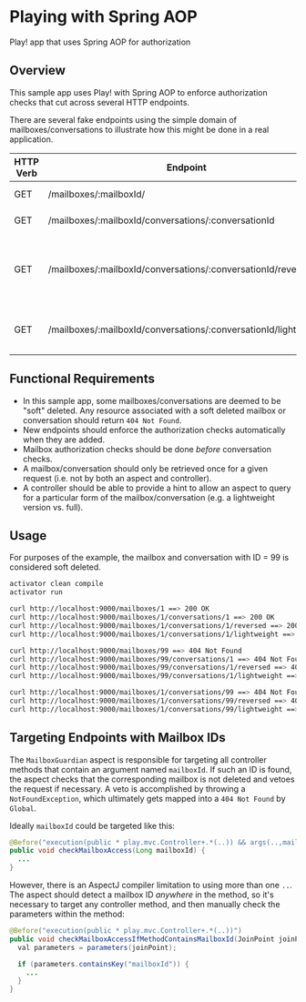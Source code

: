 # Playing with Spring AOP
Play! app that uses Spring AOP for authorization

## Overview
This sample app uses Play! with Spring AOP to enforce authorization checks that cut across several HTTP endpoints.

There are several fake endpoints using the simple domain of mailboxes/conversations to illustrate how this might be done in a real application.

| HTTP Verb | Endpoint                                                        | Notes                                                                      |
|-----------|-----------------------------------------------------------------|----------------------------------------------------------------------------|
| GET       | /mailboxes/:mailboxId/                                          | Gets a single mailbox                                                      |
| GET       | /mailboxes/:mailboxId/conversations/:conversationId             | Gets a single conversation                                                 |
| GET       | /mailboxes/:mailboxId/conversations/:conversationId/reversed    | Gets a single conversation, except the order of the parameters is reversed |
| GET       | /mailboxes/:mailboxId/conversations/:conversationId/lightweight | Gets a "lightweight" version of a conversation                             |

## Functional Requirements
- In this sample app, some mailboxes/conversations are deemed to be "soft" deleted. Any resource associated with a soft deleted mailbox or conversation should return `404 Not Found`.
- New endpoints should enforce the authorization checks automatically when they are added.
- Mailbox authorization checks should be done _before_ conversation checks.
- A mailbox/conversation should only be retrieved once for a given request (i.e. not by both an aspect and controller).
- A controller should be able to provide a hint to allow an aspect to query for a particular form of the mailbox/conversation (e.g. a lightweight version vs. full).

## Usage
For purposes of the example, the mailbox and conversation with ID = 99 is considered soft deleted.

```bash
activator clean compile
activator run

curl http://localhost:9000/mailboxes/1 ==> 200 OK
curl http://localhost:9000/mailboxes/1/conversations/1 ==> 200 OK
curl http://localhost:9000/mailboxes/1/conversations/1/reversed ==> 200 OK
curl http://localhost:9000/mailboxes/1/conversations/1/lightweight ==> 200 OK

curl http://localhost:9000/mailboxes/99 ==> 404 Not Found
curl http://localhost:9000/mailboxes/99/conversations/1 ==> 404 Not Found
curl http://localhost:9000/mailboxes/99/conversations/1/reversed ==> 404 Not Found
curl http://localhost:9000/mailboxes/99/conversations/1/lightweight ==> 404 Not Found

curl http://localhost:9000/mailboxes/1/conversations/99 ==> 404 Not Found
curl http://localhost:9000/mailboxes/1/conversations/99/reversed ==> 404 Not Found
curl http://localhost:9000/mailboxes/1/conversations/99/lightweight ==> 404 Not Found
```
 
## Targeting Endpoints with Mailbox IDs
The `MailboxGuardian` aspect is responsible for targeting all controller methods that contain an argument named `mailboxId`. If such an ID is found, the aspect checks that the corresponding mailbox is not deleted and vetoes the request if necessary. A veto is accomplished by throwing a `NotFoundException`, which ultimately gets mapped into a `404 Not Found` by `Global`.   

Ideally `mailboxId` could be targeted like this:

```java
@Before("execution(public * play.mvc.Controller+.*(..)) && args(..,mailboxId,..)")
public void checkMailboxAccess(Long mailboxId) {
  ...
}
```

However, there is an AspectJ compiler limitation to using more than one `..`. The aspect should detect a mailbox ID _anywhere_ in the method, so it's necessary to target any controller method, and then manually check the parameters within the method:

```java
@Before("execution(public * play.mvc.Controller+.*(..))")
public void checkMailboxAccessIfMethodContainsMailboxId(JoinPoint joinPoint) {
  val parameters = parameters(joinPoint);

  if (parameters.containsKey("mailboxId")) {
    ...
  }
}
```
